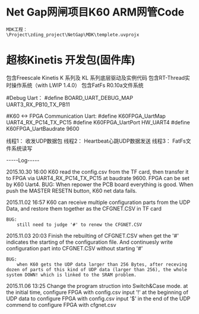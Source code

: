 # Net Gap网闸项目K60 ARM网管Code
	MDK工程：
	\Project\zding_project\NetGap\MDK\templete.uvprojx
# 超核Kinetis 开发包(固件库)

包含Freescale Kinetis K 系列及 KL 系列底层驱动及实例代码
包含RT-Thread实时操作系统（with LWIP 1.4.0）
包含FatFs R0.10a文件系统

#Debug Uart：
	#define BOARD_UART_DEBUG_MAP            UART3_RX_PB10_TX_PB11

#K60 <-> FPGA Communication Uart:
	#define K60FPGA_UartMap UART4_RX_PC14_TX_PC15
	#define K60FPGA_UartPort HW_UART4
	#define K60FPGA_UartBaudrate 9600
	
线程1：
	收发UDP数据包
线程2：
	Heartbeat心跳UDP数据发送
线程3：
	FatFs文件系统读写

-----Log-----

2015.10.30 16:00
	K60 read the config.csv from the TF card, then transfer it to FPGA via UART4_RX_PC14_TX_PC15 at baudrate 9600.
	FPGA can be set by K60 Uart4.
	BUG:
		When repower the PCB board everything is good.
		When push the MASTER RESETN button, K60 net data fails.

2015.11.02 16:57
	K60 can receive multiple configuration parts from the UDP Data, and restore them together as the CFGNET.CSV in TF card

	BUG:
		still need to judge '#' to renew the CFGNET.CSV


2015.11.03 20:03
	Finish the rebuilting of CFGNET.CSV when get the '#' indicates the starting of the configuration file.
	And continuesly write configuration part into CFGNET.CSV without starting '#'
	
	BUG:
		when K60 gets the UDP data larger than 256 Bytes, after receving dozen of parts of this kind of UDP data (larger than 256), the whole system DOWN! which is linked to the SRAM problem.


2015.11.06 13:25
	Change the program struction into Switch&Case mode.
	at the initial time, configure FPGA with config.csv
	input '!' at the beginning of UDP data to configure FPGA with config.csv
	input '$' in the end of the UDP commend to configure FPGA with cfgnet.csv
